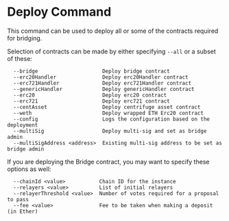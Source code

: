 # Deploy Command

This command can be used to deploy all or some of the contracts required for bridging.

Selection of contracts can be made by either specifying `--all` or a subset of these:
```
  --bridge                     Deploy bridge contract
  --erc20Handler               Deploy erc20Handler contract
  --erc721Handler              Deploy erc721Handler contract
  --genericHandler             Deploy genericHandler contract
  --erc20                      Deploy erc20 contract
  --erc721                     Deploy erc721 contract
  --centAsset                  Deploy centrifuge asset contract
  --weth                       Deploy wrapped ETH Erc20 contract
  --config                     Logs the configuration based on the deployment
  --multiSig                   Deploy multi-sig and set as bridge admin
  --multiSigAddress <address>  Existing multi-sig address to be set as bridge admin
```

If you are deploying the Bridge contract, you may want to specify these options as well:
```
  --chainId <value>           Chain ID for the instance
  --relayers <value>          List of initial relayers
  --relayerThreshold <value>  Number of votes required for a proposal to pass
  --fee <value>               Fee to be taken when making a deposit (in Ether)
```
